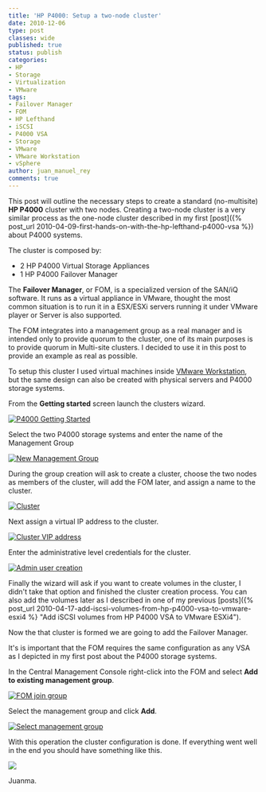 ```yaml
---
title: 'HP P4000: Setup a two-node cluster'
date: 2010-12-06
type: post
classes: wide
published: true
status: publish
categories:
- HP
- Storage
- Virtualization
- VMware
tags:
- Failover Manager
- FOM
- HP Lefthand
- iSCSI
- P4000 VSA
- Storage
- VMware
- VMware Workstation
- vSphere
author: juan_manuel_rey
comments: true
---
```


This post will outline the necessary steps to create a standard (no-multisite) **HP P4000** cluster with two nodes. Creating a two-node cluster is a very similar process as the one-node cluster described in my first [post]({% post_url 2010-04-09-first-hands-on-with-the-hp-lefthand-p4000-vsa %}) about P4000 systems.

The cluster is composed by:

- 2 HP P4000 Virtual Storage Appliances
- 1 HP P4000 Failover Manager

The **Failover Manager**, or FOM, is a specialized version of the SAN/iQ software. It runs as a virtual appliance in VMware, thought the most common situation is to run it in a ESX/ESXi servers running it under VMware player or Server is also supported.

The FOM integrates into a management group as a real manager and is intended only to provide quorum to the cluster, one of its main purposes is to provide quorum in Multi-site clusters. I decided to use it in this post to provide an example as real as possible.

To setup this cluster I used virtual machines inside [VMware Workstation](http://www.vmware.com/products/workstation/index.html), but the same design can also be created with physical servers and P4000 storage systems.

From the **Getting started** screen launch the clusters wizard.

[![](/assets/images/vjm-p4000_thumb.png "P4000 Getting Started")]({{site.url}}/assets/images/vjm-p4000.png)

Select the two P4000 storage systems and enter the name of the Management Group

[![](/assets/images/new_mgmt-group.png "New Management Group")]({{site.url}}/assets/images/new_mgmt-group.png)

During the group creation will ask to create a cluster, choose the two nodes as members of the cluster, will add the FOM later, and assign a name to the cluster.

[![](/assets/images/clusterlab01.png "Cluster")]({{site.url}}/assets/images/clusterlab01.png)

Next assign a virtual IP address to the cluster.

[![](/assets/images/clusterlab01_02.png "Cluster VIP address")]({{site.url}}/assets/images/clusterlab01_02.png)

Enter the administrative level credentials for the cluster.

[![](/assets/images/admin_user.png "Admin user creation")]({{site.url}}/assets/images/admin_user.png)

Finally the wizard will ask if you want to create volumes in the cluster, I didn't take that option and finished the cluster creation process. You can also add the volumes later as I described in one of my previous [posts]({% post_url 2010-04-17-add-iscsi-volumes-from-hp-p4000-vsa-to-vmware-esxi4 %} "Add iSCSI volumes from HP P4000 VSA to VMware ESXi4").

Now the that cluster is formed we are going to add the Failover Manager.

It's is important that the FOM requires the same configuration as any VSA as I depicted in my first post about the P4000 storage systems.

In the Central Management Console right-click into the FOM and select **Add to existing management group**.

[![](/assets/images/fom_join.png "FOM join group")]({{site.url}}/assets/images/fom_join.png)

Select the management group and click **Add**.

[![](/assets/images/fom_join2.png "Select management group")]({{site.url}}/assets/images/fom_join2.png)

With this operation the cluster configuration is done. If everything went well in the end you should have something like this.

[![](/assets/images/fom_join3.png)]({{site.url}}/assets/images/fom_join3.png)

Juanma.
